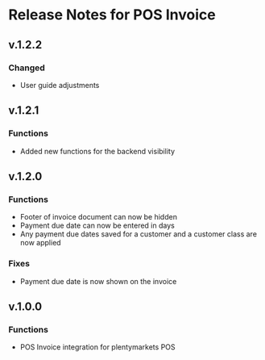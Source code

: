# Release Notes for POS Invoice

## v.1.2.2

### Changed

- User guide adjustments


## v.1.2.1

### Functions

-  Added new functions for the backend visibility

## v.1.2.0

### Functions

- Footer of invoice document can now be hidden
- Payment due date can now be entered in days
- Any payment due dates saved for a customer and a customer class are now applied

### Fixes

- Payment due date is now shown on the invoice

## v.1.0.0

### Functions

- POS Invoice integration for plentymarkets POS
